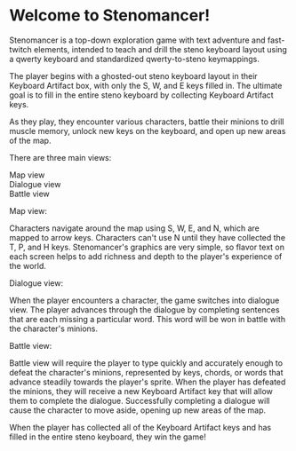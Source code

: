 # Welcome to Stenomancer!

Stenomancer is a top-down exploration game with text adventure and fast-twitch elements, intended to teach and drill the steno keyboard layout using a qwerty keyboard and standardized qwerty-to-steno keymappings.

The player begins with a ghosted-out steno keyboard layout in their Keyboard Artifact box, with only the S, W, and E keys filled in. The ultimate goal is to fill in the entire steno keyboard by collecting Keyboard Artifact keys.

As they play, they encounter various characters, battle their minions to drill muscle memory, unlock new keys on the keyboard, and open up new areas of the map.

There are three main views:

Map view  
Dialogue view  
Battle view

Map view:

Characters navigate around the map using S, W, E, and N, which are mapped to arrow keys.  Characters can't use N until they have collected the T, P, and H keys. Stenomancer's graphics are very simple, so flavor text on each screen helps to add richness and depth to the player's experience of the world. 

Dialogue view:

When the player encounters a character, the game switches into dialogue view. The player advances through the dialogue by completing  sentences that are each missing a particular word. This word will be won in battle with the character's minions. 

Battle view:

Battle view will require the player to type quickly and accurately enough to defeat the character's minions, represented by keys, chords, or words that advance steadily towards the player's sprite. When the player has defeated the minions, they will receive a new Keyboard Artifact key that will allow them to complete the dialogue. Successfully completing a dialogue will cause the character to move aside, opening up new areas of the map.  

When the player has collected all of the Keyboard Artifact keys and has filled in the entire steno keyboard, they win the game!

